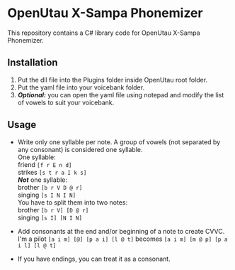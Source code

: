 # OpenUtau X-Sampa Phonemizer
This repository contains a C# library code for OpenUtau X-Sampa Phonemizer. 

## Installation
1. Put the dll file into the Plugins folder inside OpenUtau root folder.
2. Put the yaml file into your voicebank folder.
3. ***Optional:*** you can open the yaml file using notepad and modify the list of vowels to suit your voicebank.

## Usage
- Write only one syllable per note. A group of vowels (not separated by any consonant) is considered one syllable.<br />
One syllable:<br />
friend `[f r E n d]`<br />
strikes `[s t r a I k s]`<br />
***Not*** one syllable:<br />
brother `[b r V D @ r]`<br />
singing `[s I N I N]`<br />
You have to split them into two notes:<br />
brother `[b r V] [D @ r]`<br />
singing `[s I] [N I N]`<br />

- Add consonants at the end and/or beginning of a note to create CVVC.<br />
I'm a pilot `[a i m] [@] [p a i] [l @ t]` becomes `[a i m] [m @ p] [p a i l] [l @ t]`<br />

- If you have endings, you can treat it as a consonant.
